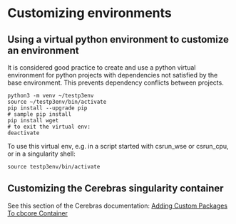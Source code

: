 # Customizing environments
## Using a virtual python environment to customize an environment
It is considered good practice to create and use a python virtual environment for python projects with dependencies not satisfied by the base environment.
This prevents dependency conflicts between projects.

```console
python3 -m venv ~/testp3env
source ~/testp3env/bin/activate
pip install --upgrade pip
# sample pip install
pip install wget
# to exit the virtual env:
deactivate
```

To use this virtual env, e.g. in a script started with csrun_wse or csrun_cpu, or in a singularity shell:
```console
source testp3env/bin/activate
```

## Customizing the Cerebras singularity container
See this section of the Cerebras documentation:
[Adding Custom Packages To cbcore Container](https://docs.cerebras.net/en/latest/software-guides/adding-custom-pkgs-to-cbcore-container.html)
